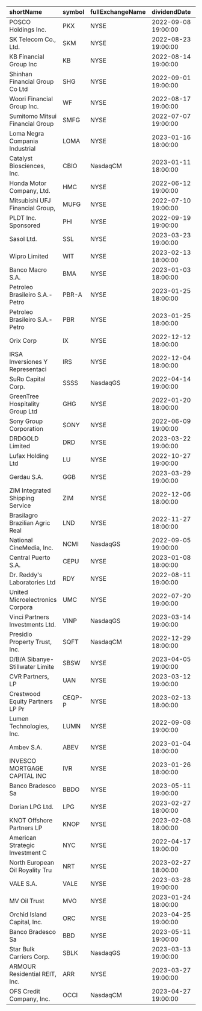| shortName                       | symbol   | fullExchangeName   | dividendDate        |   trailingAnnualDividendYield | averageAnalystRating   |   trailingAnnualDividendRate |
|:--------------------------------|:---------|:-------------------|:--------------------|------------------------------:|:-----------------------|-----------------------------:|
| POSCO Holdings Inc.             | PKX      | NYSE               | 2022-09-08 19:00:00 |                    200.77     | 1.0 - Strong Buy       |                    12000     |
| SK Telecom Co., Ltd.            | SKM      | NYSE               | 2022-08-23 19:00:00 |                    165.256    |                        |                     3320     |
| KB Financial Group Inc          | KB       | NYSE               | 2022-08-14 19:00:00 |                     81.4692   | 1.0 - Strong Buy       |                     2950     |
| Shinhan Financial Group Co Ltd  | SHG      | NYSE               | 2022-09-01 19:00:00 |                     78.4276   | 3.0 - Hold             |                     2065     |
| Woori Financial Group Inc.      | WF       | NYSE               | 2022-08-17 19:00:00 |                     45.4911   | 3.0 - Hold             |                     1130     |
| Sumitomo Mitsui Financial Group | SMFG     | NYSE               | 2022-07-07 19:00:00 |                     28.6086   | 1.0 - Strong Buy       |                      220     |
| Loma Negra Compania Industrial  | LOMA     | NYSE               | 2023-01-16 18:00:00 |                     18.873    | 3.0 - Hold             |                      117.956 |
| Catalyst Biosciences, Inc.      | CBIO     | NasdaqCM           | 2023-01-11 18:00:00 |                      6.62651  | 2.7 - Hold             |                        1.43  |
| Honda Motor Company, Ltd.       | HMC      | NYSE               | 2022-06-12 19:00:00 |                      5.0221   | 1.7 - Buy              |                      125     |
| Mitsubishi UFJ Financial Group, | MUFG     | NYSE               | 2022-07-10 19:00:00 |                      4.96743  | 1.0 - Strong Buy       |                       30.5   |
| PLDT Inc. Sponsored             | PHI      | NYSE               | 2022-09-19 19:00:00 |                      3.82796  | 1.0 - Strong Buy       |                       89     |
| Sasol Ltd.                      | SSL      | NYSE               | 2023-03-23 19:00:00 |                      1.77288  | 1.0 - Strong Buy       |                       21.7   |
| Wipro Limited                   | WIT      | NYSE               | 2023-02-13 18:00:00 |                      1.32159  | 4.7 - Sell             |                        6     |
| Banco Macro S.A.                | BMA      | NYSE               | 2023-01-03 18:00:00 |                      1.31945  | 3.5 - Hold             |                       22.18  |
| Petroleo Brasileiro S.A.- Petro | PBR-A    | NYSE               | 2023-01-25 18:00:00 |                      1.26485  | 2.8 - Hold             |                       11.156 |
| Petroleo Brasileiro S.A.- Petro | PBR      | NYSE               | 2023-01-25 18:00:00 |                      1.11784  | 2.7 - Hold             |                       11.156 |
| Orix Corp                       | IX       | NYSE               | 2022-12-12 18:00:00 |                      1.09599  |                        |                       89.4   |
| IRSA Inversiones Y Representaci | IRS      | NYSE               | 2022-12-04 18:00:00 |                      1.03518  | 2.0 - Buy              |                        5.414 |
| SuRo Capital Corp.              | SSSS     | NasdaqGS           | 2022-04-14 19:00:00 |                      0.950166 | 1.3 - Strong Buy       |                        2.86  |
| GreenTree Hospitality Group Ltd | GHG      | NYSE               | 2022-01-20 18:00:00 |                      0.848058 | 2.0 - Buy              |                        3.494 |
| Sony Group Corporation          | SONY     | NYSE               | 2022-06-09 19:00:00 |                      0.835921 | 1.6 - Buy              |                       70     |
| DRDGOLD Limited                 | DRD      | NYSE               | 2023-03-22 19:00:00 |                      0.811908 | 2.0 - Buy              |                        6     |
| Lufax Holding Ltd               | LU       | NYSE               | 2022-10-27 19:00:00 |                      0.806915 | 2.6 - Hold             |                        1.517 |
| Gerdau S.A.                     | GGB      | NYSE               | 2023-03-29 19:00:00 |                      0.75625  | 2.0 - Buy              |                        3.63  |
| ZIM Integrated Shipping Service | ZIM      | NYSE               | 2022-12-06 18:00:00 |                      0.704196 | 3.4 - Hold             |                       16.95  |
| Brasilagro Brazilian Agric Real | LND      | NYSE               | 2022-11-27 18:00:00 |                      0.679036 |                        |                        3.239 |
| National CineMedia, Inc.        | NCMI     | NasdaqGS           | 2022-09-05 19:00:00 |                      0.647059 | 2.5 - Buy              |                        0.11  |
| Central Puerto S.A.             | CEPU     | NYSE               | 2023-01-08 18:00:00 |                      0.586558 | 2.7 - Hold             |                        2.88  |
| Dr. Reddy's Laboratories Ltd    | RDY      | NYSE               | 2022-08-11 19:00:00 |                      0.562008 | 2.0 - Buy              |                       30     |
| United Microelectronics Corpora | UMC      | NYSE               | 2022-07-20 19:00:00 |                      0.432692 | 2.7 - Hold             |                        3.6   |
| Vinci Partners Investments Ltd. | VINP     | NasdaqGS           | 2023-03-14 19:00:00 |                      0.428914 | 2.0 - Buy              |                        3.753 |
| Presidio Property Trust, Inc.   | SQFT     | NasdaqCM           | 2022-12-29 18:00:00 |                      0.320574 | 3.0 - Hold             |                        0.335 |
| D/B/A Sibanye-Stillwater Limite | SBSW     | NYSE               | 2023-04-05 19:00:00 |                      0.316302 | 2.2 - Buy              |                        2.6   |
| CVR Partners, LP                | UAN      | NYSE               | 2023-03-12 19:00:00 |                      0.296323 | 3.0 - Hold             |                       24.58  |
| Crestwood Equity Partners LP Pr | CEQP-P   | NYSE               | 2023-02-13 18:00:00 |                      0.292737 |                        |                        2.62  |
| Lumen Technologies, Inc.        | LUMN     | NYSE               | 2022-09-08 19:00:00 |                      0.289575 | 3.4 - Hold             |                        0.75  |
| Ambev S.A.                      | ABEV     | NYSE               | 2023-01-04 18:00:00 |                      0.287547 | 2.5 - Buy              |                        0.762 |
| INVESCO MORTGAGE CAPITAL INC    | IVR      | NYSE               | 2023-01-26 18:00:00 |                      0.279783 | 3.6 - Underperform     |                        3.1   |
| Banco Bradesco Sa               | BBDO     | NYSE               | 2023-05-11 19:00:00 |                      0.278924 |                        |                        0.622 |
| Dorian LPG Ltd.                 | LPG      | NYSE               | 2023-02-27 18:00:00 |                      0.273768 | 2.6 - Hold             |                        5.5   |
| KNOT Offshore Partners LP       | KNOP     | NYSE               | 2023-02-08 18:00:00 |                      0.255395 | 2.5 - Buy              |                        1.586 |
| American Strategic Investment C | NYC      | NYSE               | 2022-04-17 19:00:00 |                      0.255048 | 3.0 - Hold             |                        2.4   |
| North European Oil Royality Tru | NRT      | NYSE               | 2023-02-27 18:00:00 |                      0.254438 |                        |                        2.58  |
| VALE S.A.                       | VALE     | NYSE               | 2023-03-28 19:00:00 |                      0.250519 | 2.4 - Buy              |                        3.863 |
| MV Oil Trust                    | MVO      | NYSE               | 2023-01-24 18:00:00 |                      0.248045 |                        |                        2.22  |
| Orchid Island Capital, Inc.     | ORC      | NYSE               | 2023-04-25 19:00:00 |                      0.246514 | 3.0 - Hold             |                        2.475 |
| Banco Bradesco Sa               | BBD      | NYSE               | 2023-05-11 19:00:00 |                      0.242023 | 2.7 - Hold             |                        0.622 |
| Star Bulk Carriers Corp.        | SBLK     | NasdaqGS           | 2023-03-13 19:00:00 |                      0.241477 | 1.7 - Buy              |                        5.1   |
| ARMOUR Residential REIT, Inc.   | ARR      | NYSE               | 2023-03-27 19:00:00 |                      0.239044 | 3.2 - Hold             |                        1.2   |
| OFS Credit Company, Inc.        | OCCI     | NasdaqCM           | 2023-04-27 19:00:00 |                      0.237581 | 1.0 - Strong Buy       |                        2.2   |